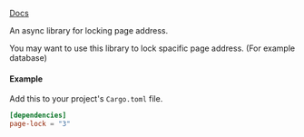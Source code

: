 [Docs](https://docs.rs/page-lock)

An async library for locking page address.

You may want to use this library to lock spacific page address. (For example database)

#### Example

Add this to your project's `Cargo.toml` file.

```toml
[dependencies]
page-lock = "3"
```